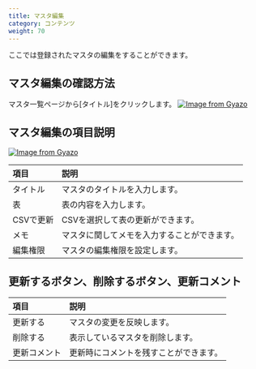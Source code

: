 ```yaml
---
title: マスタ編集
category: コンテンツ
weight: 70
---
```


ここでは登録されたマスタの編集をすることができます。

## マスタ編集の確認方法
マスタ一覧ページから[タイトル]をクリックします。
[![Image from Gyazo](https://t.gyazo.com/teams/diverta/7a843f724e1e5429c160ef222c239c26.png)](https://diverta.gyazo.com/7a843f724e1e5429c160ef222c239c26)

## マスタ編集の項目説明
[![Image from Gyazo](https://t.gyazo.com/teams/diverta/589c4043493b2a2d0145efda772f9a6e.png)](https://diverta.gyazo.com/589c4043493b2a2d0145efda772f9a6e)

|項目   |説明  |
| :--- | :--- |
|タイトル|マスタのタイトルを入力します。|
|表|表の内容を入力します。|
|CSVで更新|CSVを選択して表の更新ができます。|
|メモ|マスタに関してメモを入力することができます。|
|編集権限|マスタの編集権限を設定します。|

## 更新するボタン、削除するボタン、更新コメント
|項目   |説明  |
| :--- | :--- |
|更新する|マスタの変更を反映します。|
|削除する|表示しているマスタを削除します。|
|更新コメント|更新時にコメントを残すことができます。|
